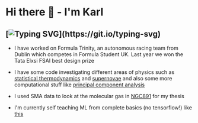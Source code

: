 # Hi there 👋 - I'm Karl 

[![Typing SVG](https://readme-typing-svg.demolab.com/?lines=Physics+and+Astrophysics+Graduate;who+likes+stars;and+galaxies!;and+basically+all+cool+science;Newish+to+github;currently+learning;Machine+Learning;Physics+and+Astrophysics+Graduate;NO+it's+not+a+loop;ok+maybe+it+is...)](https://git.io/typing-svg)
---

- I have worked on Formula Trinity, an autonomous racing team from Dublin which competes in Formula Student UK. Last year we won the Tata Elxsi FSAI best design prize
- I have some code investigating different areas of physics such as [statistical thermodynamics](https://github.com/KarlNichlsn/STATISTICAL_THERMO) and [supernovae](https://github.com/KarlNichlsn/PHYSICS_PROJs/tree/main/SUPERNOVAE_REDSHIFT_COSMOLOGY) and also some more computational stuff like [principal component analysis]()
- I used SMA data to look at the molecular gas in [NGC891](https://github.com/KarlNichlsn/NGC891) for my thesis
  
- I'm currently self teaching ML from complete basics (no tensorflow!) like [this]()



<!--
---
<p align="center">
  <img src="https://github-readme-stats.vercel.app/api?username=KarlNichlsn&show_icons=true&theme=dark" width="400">
  <img src="https://github-readme-streak-stats.herokuapp.com?user=KarlNichlsn&theme=dark&hide_border=true" width="400">
</p>

---
<!--
**KarlNichlsn/KarlNichlsn** is a ✨ _special_ ✨ repository because its `README.md` (this file) appears on your GitHub profile.

Here are some ideas to get you started:

- 🔭 I’m currently working on ...
- 🌱 I’m currently learning ...
- 👯 I’m looking to collaborate on ...
- 🤔 I’m looking for help with ...
- 💬 Ask me about ...
- 📫 How to reach me: ...
- 😄 Pronouns: ...
- ⚡ Fun fact: ...
-->
